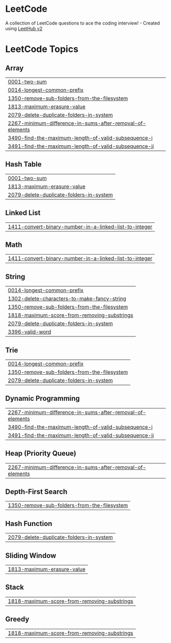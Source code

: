 # LeetCode
A collection of LeetCode questions to ace the coding interview! - Created using [LeetHub v2](https://github.com/arunbhardwaj/LeetHub-2.0)

<!---LeetCode Topics Start-->
# LeetCode Topics
## Array
|  |
| ------- |
| [0001-two-sum](https://github.com/Hemanthkumar485/LeetCode/tree/master/0001-two-sum) |
| [0014-longest-common-prefix](https://github.com/Hemanthkumar485/LeetCode/tree/master/0014-longest-common-prefix) |
| [1350-remove-sub-folders-from-the-filesystem](https://github.com/Hemanthkumar485/LeetCode/tree/master/1350-remove-sub-folders-from-the-filesystem) |
| [1813-maximum-erasure-value](https://github.com/Hemanthkumar485/LeetCode/tree/master/1813-maximum-erasure-value) |
| [2079-delete-duplicate-folders-in-system](https://github.com/Hemanthkumar485/LeetCode/tree/master/2079-delete-duplicate-folders-in-system) |
| [2267-minimum-difference-in-sums-after-removal-of-elements](https://github.com/Hemanthkumar485/LeetCode/tree/master/2267-minimum-difference-in-sums-after-removal-of-elements) |
| [3490-find-the-maximum-length-of-valid-subsequence-i](https://github.com/Hemanthkumar485/LeetCode/tree/master/3490-find-the-maximum-length-of-valid-subsequence-i) |
| [3491-find-the-maximum-length-of-valid-subsequence-ii](https://github.com/Hemanthkumar485/LeetCode/tree/master/3491-find-the-maximum-length-of-valid-subsequence-ii) |
## Hash Table
|  |
| ------- |
| [0001-two-sum](https://github.com/Hemanthkumar485/LeetCode/tree/master/0001-two-sum) |
| [1813-maximum-erasure-value](https://github.com/Hemanthkumar485/LeetCode/tree/master/1813-maximum-erasure-value) |
| [2079-delete-duplicate-folders-in-system](https://github.com/Hemanthkumar485/LeetCode/tree/master/2079-delete-duplicate-folders-in-system) |
## Linked List
|  |
| ------- |
| [1411-convert-binary-number-in-a-linked-list-to-integer](https://github.com/Hemanthkumar485/LeetCode/tree/master/1411-convert-binary-number-in-a-linked-list-to-integer) |
## Math
|  |
| ------- |
| [1411-convert-binary-number-in-a-linked-list-to-integer](https://github.com/Hemanthkumar485/LeetCode/tree/master/1411-convert-binary-number-in-a-linked-list-to-integer) |
## String
|  |
| ------- |
| [0014-longest-common-prefix](https://github.com/Hemanthkumar485/LeetCode/tree/master/0014-longest-common-prefix) |
| [1302-delete-characters-to-make-fancy-string](https://github.com/Hemanthkumar485/LeetCode/tree/master/1302-delete-characters-to-make-fancy-string) |
| [1350-remove-sub-folders-from-the-filesystem](https://github.com/Hemanthkumar485/LeetCode/tree/master/1350-remove-sub-folders-from-the-filesystem) |
| [1818-maximum-score-from-removing-substrings](https://github.com/Hemanthkumar485/LeetCode/tree/master/1818-maximum-score-from-removing-substrings) |
| [2079-delete-duplicate-folders-in-system](https://github.com/Hemanthkumar485/LeetCode/tree/master/2079-delete-duplicate-folders-in-system) |
| [3396-valid-word](https://github.com/Hemanthkumar485/LeetCode/tree/master/3396-valid-word) |
## Trie
|  |
| ------- |
| [0014-longest-common-prefix](https://github.com/Hemanthkumar485/LeetCode/tree/master/0014-longest-common-prefix) |
| [1350-remove-sub-folders-from-the-filesystem](https://github.com/Hemanthkumar485/LeetCode/tree/master/1350-remove-sub-folders-from-the-filesystem) |
| [2079-delete-duplicate-folders-in-system](https://github.com/Hemanthkumar485/LeetCode/tree/master/2079-delete-duplicate-folders-in-system) |
## Dynamic Programming
|  |
| ------- |
| [2267-minimum-difference-in-sums-after-removal-of-elements](https://github.com/Hemanthkumar485/LeetCode/tree/master/2267-minimum-difference-in-sums-after-removal-of-elements) |
| [3490-find-the-maximum-length-of-valid-subsequence-i](https://github.com/Hemanthkumar485/LeetCode/tree/master/3490-find-the-maximum-length-of-valid-subsequence-i) |
| [3491-find-the-maximum-length-of-valid-subsequence-ii](https://github.com/Hemanthkumar485/LeetCode/tree/master/3491-find-the-maximum-length-of-valid-subsequence-ii) |
## Heap (Priority Queue)
|  |
| ------- |
| [2267-minimum-difference-in-sums-after-removal-of-elements](https://github.com/Hemanthkumar485/LeetCode/tree/master/2267-minimum-difference-in-sums-after-removal-of-elements) |
## Depth-First Search
|  |
| ------- |
| [1350-remove-sub-folders-from-the-filesystem](https://github.com/Hemanthkumar485/LeetCode/tree/master/1350-remove-sub-folders-from-the-filesystem) |
## Hash Function
|  |
| ------- |
| [2079-delete-duplicate-folders-in-system](https://github.com/Hemanthkumar485/LeetCode/tree/master/2079-delete-duplicate-folders-in-system) |
## Sliding Window
|  |
| ------- |
| [1813-maximum-erasure-value](https://github.com/Hemanthkumar485/LeetCode/tree/master/1813-maximum-erasure-value) |
## Stack
|  |
| ------- |
| [1818-maximum-score-from-removing-substrings](https://github.com/Hemanthkumar485/LeetCode/tree/master/1818-maximum-score-from-removing-substrings) |
## Greedy
|  |
| ------- |
| [1818-maximum-score-from-removing-substrings](https://github.com/Hemanthkumar485/LeetCode/tree/master/1818-maximum-score-from-removing-substrings) |
<!---LeetCode Topics End-->